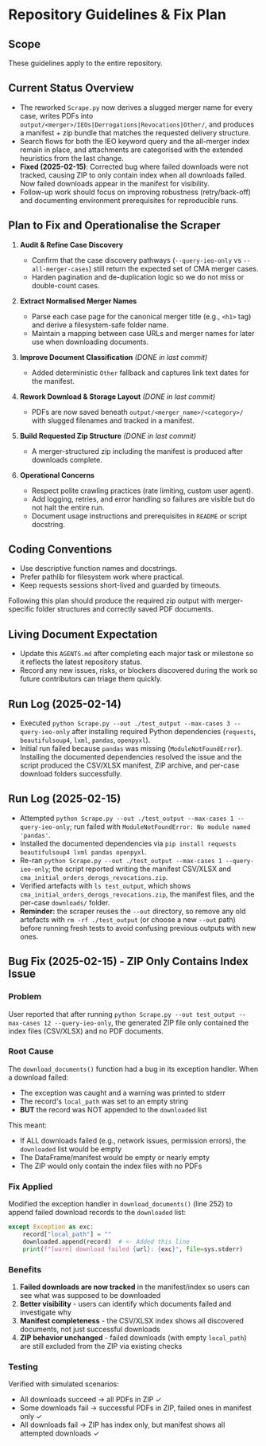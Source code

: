 # Repository Guidelines & Fix Plan

## Scope
These guidelines apply to the entire repository.

## Current Status Overview
- The reworked `Scrape.py` now derives a slugged merger name for every case, writes PDFs into `output/<merger>/IEOs|Derrogations|Revocations|Other/`, and produces a manifest + zip bundle that matches the requested delivery structure.
- Search flows for both the IEO keyword query and the all-merger index remain in place, and attachments are categorised with the extended heuristics from the last change.
- **Fixed (2025-02-15)**: Corrected bug where failed downloads were not tracked, causing ZIP to only contain index when all downloads failed. Now failed downloads appear in the manifest for visibility.
- Follow-up work should focus on improving robustness (retry/back-off) and documenting environment prerequisites for reproducible runs.

## Plan to Fix and Operationalise the Scraper
1. **Audit & Refine Case Discovery**
   - Confirm that the case discovery pathways (`--query-ieo-only` vs `--all-merger-cases`) still return the expected set of CMA merger cases.
   - Harden pagination and de-duplication logic so we do not miss or double-count cases.

2. **Extract Normalised Merger Names**
   - Parse each case page for the canonical merger title (e.g., `<h1>` tag) and derive a filesystem-safe folder name.
   - Maintain a mapping between case URLs and merger names for later use when downloading documents.

3. **Improve Document Classification** *(DONE in last commit)*
   - Added deterministic `Other` fallback and captures link text dates for the manifest.

4. **Rework Download & Storage Layout** *(DONE in last commit)*
   - PDFs are now saved beneath `output/<merger_name>/<category>/` with slugged filenames and tracked in a manifest.

5. **Build Requested Zip Structure** *(DONE in last commit)*
   - A merger-structured zip including the manifest is produced after downloads complete.

6. **Operational Concerns**
   - Respect polite crawling practices (rate limiting, custom user agent).
   - Add logging, retries, and error handling so failures are visible but do not halt the entire run.
   - Document usage instructions and prerequisites in `README` or script docstring.

## Coding Conventions
- Use descriptive function names and docstrings.
- Prefer pathlib for filesystem work where practical.
- Keep requests sessions short-lived and guarded by timeouts.

Following this plan should produce the required zip output with merger-specific folder structures and correctly saved PDF documents.

## Living Document Expectation
- Update this `AGENTS.md` after completing each major task or milestone so it reflects the latest repository status.
- Record any new issues, risks, or blockers discovered during the work so future contributors can triage them quickly.

## Run Log (2025-02-14)
- Executed `python Scrape.py --out ./test_output --max-cases 3 --query-ieo-only` after installing required Python dependencies (`requests`, `beautifulsoup4`, `lxml`, `pandas`, `openpyxl`).
- Initial run failed because `pandas` was missing (`ModuleNotFoundError`). Installing the documented dependencies resolved the issue and the script produced the CSV/XLSX manifest, ZIP archive, and per-case download folders successfully.

## Run Log (2025-02-15)
- Attempted `python Scrape.py --out ./test_output --max-cases 1 --query-ieo-only`; run failed with `ModuleNotFoundError: No module named 'pandas'`.
- Installed the documented dependencies via `pip install requests beautifulsoup4 lxml pandas openpyxl`.
- Re-ran `python Scrape.py --out ./test_output --max-cases 1 --query-ieo-only`; the script reported writing the manifest CSV/XLSX and `cma_initial_orders_derogs_revocations.zip`.
- Verified artefacts with `ls test_output`, which shows `cma_initial_orders_derogs_revocations.zip`, the manifest files, and the per-case `downloads/` folder.
- **Reminder:** the scraper reuses the `--out` directory, so remove any old artefacts with `rm -rf ./test_output` (or choose a new `--out` path) before running fresh tests to avoid confusing previous outputs with new ones.

## Bug Fix (2025-02-15) - ZIP Only Contains Index Issue
### Problem
User reported that after running `python Scrape.py --out test_output --max-cases 12 --query-ieo-only`, the generated ZIP file only contained the index files (CSV/XLSX) and no PDF documents.

### Root Cause
The `download_documents()` function had a bug in its exception handler. When a download failed:
- The exception was caught and a warning was printed to stderr
- The record's `local_path` was set to an empty string
- **BUT** the record was NOT appended to the `downloaded` list

This meant:
- If ALL downloads failed (e.g., network issues, permission errors), the `downloaded` list would be empty
- The DataFrame/manifest would be empty or nearly empty
- The ZIP would only contain the index files with no PDFs

### Fix Applied
Modified the exception handler in `download_documents()` (line 252) to append failed download records to the `downloaded` list:
```python
except Exception as exc:
    record["local_path"] = ""
    downloaded.append(record)  # <- Added this line
    print(f"[warn] download failed {url}: {exc}", file=sys.stderr)
```

### Benefits
1. **Failed downloads are now tracked** in the manifest/index so users can see what was supposed to be downloaded
2. **Better visibility** - users can identify which documents failed and investigate why
3. **Manifest completeness** - the CSV/XLSX index shows all discovered documents, not just successful downloads
4. **ZIP behavior unchanged** - failed downloads (with empty `local_path`) are still excluded from the ZIP via existing checks

### Testing
Verified with simulated scenarios:
- All downloads succeed → all PDFs in ZIP ✓
- Some downloads fail → successful PDFs in ZIP, failed ones in manifest only ✓
- All downloads fail → ZIP has index only, but manifest shows all attempted downloads ✓
